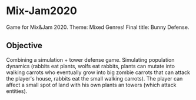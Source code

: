 # Mix-Jam2020

Game for Mix&Jam 2020. Theme: Mixed Genres! Final title: Bunny Defense.

## Objective
Combining a simulation + tower defense game. Simulating population dynamics (rabbits eat plants, wolfs eat rabbits, plants can mutate into walking carrots who eventually grow into big zombie carrots that can attack the player's house, rabbits eat the small walking carrots). The player can affect a small spot of land with his own plants an towers (which attack entities).
